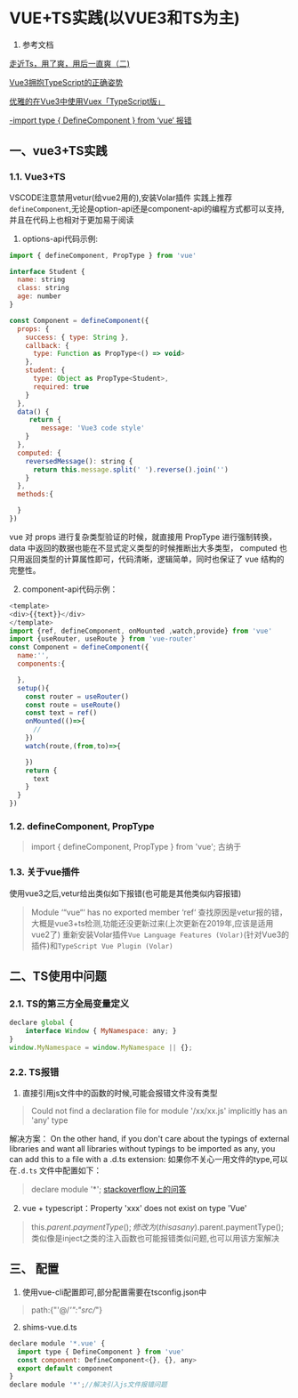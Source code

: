 # VUE+TS实践(以VUE3和TS为主)
1. 参考文档

[走近Ts，用了爽，用后一直爽（二)](https://segmentfault.com/a/1190000038540091)

[Vue3拥抱TypeScript的正确姿势](https://juejin.cn/post/6875713523968802829)

[优雅的在Vue3中使用Vuex「TypeScript版」](https://www.imsle.com/archives/105.html)


[-import type { DefineComponent } from ‘vue‘ 报错](https://blog.csdn.net/lanseguhui/article/details/117809376?utm_medium=distribute.pc_aggpage_search_result.none-task-blog-2~aggregatepage~first_rank_ecpm_v1~rank_v31_ecpm-1-117809376.pc_agg_new_rank&utm_term=Vue+defineComponent+%E4%B8%8D%E5%86%99+%E4%B9%9F%E6%8A%A5%E9%94%99&spm=1000.2123.3001.4430)


 
## 一、vue3+TS实践
### 1.1. Vue3+TS
 VSCODE注意禁用vetur(给vue2用的),安装Volar插件 
 实践上推荐`defineComponent`,无论是option-api还是component-api的编程方式都可以支持,并且在代码上也相对于更加易于阅读
1. options-api代码示例:
```javascript
import { defineComponent, PropType } from 'vue'

interface Student {
  name: string
  class: string
  age: number
}

const Component = defineComponent({
  props: {
    success: { type: String },
    callback: {
      type: Function as PropType<() => void>
    },
    student: {
      type: Object as PropType<Student>,
      required: true
    }
  },
  data() {
     return {
      	message: 'Vue3 code style'
    }
  },
  computed: {
    reversedMessage(): string {
      return this.message.split(' ').reverse().join('')
    }
  },
  methods:{

  }
})

```
vue 对 props 进行复杂类型验证的时候，就直接用 PropType 进行强制转换， data 中返回的数据也能在不显式定义类型的时候推断出大多类型， computed 也只用返回类型的计算属性即可，代码清晰，逻辑简单，同时也保证了 vue 结构的完整性。

2. component-api代码示例：
```javascript
<template>
<div>{{text}}</div>
</template>
import {ref, defineComponent, onMounted ,watch,provide} from 'vue'
import {useRouter, useRoute } from 'vue-router'
const Component = defineComponent({
  name:'',
  components:{

  },
  setup(){
    const router = useRouter()
    const route = useRoute()
    const text = ref()
    onMounted(()=>{
      //
    })
    watch(route,(from,to)=>{

    })
    return {
      text
    }
  }
})

```

### 1.2. defineComponent, PropType
> import { defineComponent, PropType } from 'vue';
古纳于
 

### 1.3. 关于vue插件
使用vue3之后,vetur给出类似如下报错(也可能是其他类似内容报错)
>Module ‘“vue“‘ has no exported member ‘ref‘
查找原因是vetur报的错，大概是vue3+ts检测,功能还没更新过来(上次更新在2019年,应该是适用vue2了)
重新安装Volar插件`Vue Language Features (Volar)`(针对Vue3的插件)和`TypeScript Vue Plugin (Volar)`



## 二、TS使用中问题

### 2.1. TS的第三方全局变量定义
```javascript
declare global {
    interface Window { MyNamespace: any; }
}
window.MyNamespace = window.MyNamespace || {};
```
 

### 2.2. TS报错
1. 直接引用js文件中的函数的时候,可能会报错文件没有类型 
>Could not find a declaration file for module '/xx/xx.js' implicitly has an 'any' type

解决方案：
 On the other hand, if you don't care about the typings of external libraries and want all libraries without typings to be imported as any, you can add this to a file with a .d.ts extension:
 如果你不关心一用文件的type,可以在`.d.ts` 文件中配置如下：
>declare module '*';
[stackoverflow上的问答](https://stackoverflow.com/questions/41292559/could-not-find-a-declaration-file-for-module-module-name-path-to-module-nam)
2. vue + typescript：Property 'xxx' does not exist on type 'Vue'
> this.$parent.paymentType();
修改为
>(this as any).$parent.paymentType();
类似像是inject之类的注入函数也可能报错类似问题,也可以用该方案解决

## 三、 配置
1. 使用vue-cli配置即可,部分配置需要在tsconfig.json中
>path:{"'@/*'":"src/*"}
2. shims-vue.d.ts
```javascript
declare module '*.vue' {
  import type { DefineComponent } from 'vue'
  const component: DefineComponent<{}, {}, any>
  export default component
}
declare module '*';//解决引入js文件报错问题
```
